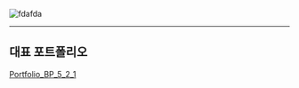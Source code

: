 ![fdafda](https://github.com/wjh6052/wjh6052/assets/131844165/be441712-fdda-4e21-a1fe-d5aab6271e18)

***
  
## 대표 포트폴리오  

 [Portfolio_BP_5_2_1](https://github.com/wjh6052/Portfolio_BP)
